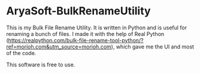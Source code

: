 # AryaSoft-BulkRenameUtility

This is my Bulk File Rename Utility. It is written in Python and is useful for renaming a bunch of files.
I made it with the help of Real Python (https://realpython.com/bulk-file-rename-tool-python/?ref=morioh.com&utm_source=morioh.com), which gave me the UI and most of the code.

This software is free to use.
